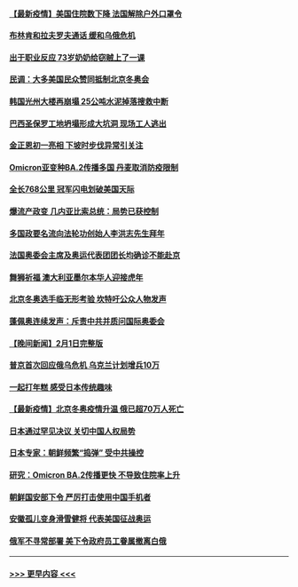 #### [【最新疫情】美国住院数下降 法国解除户外口罩令](../pages/prog202/a103338082.md?t=02030302) 
#### [布林肯和拉夫罗夫通话 缓和乌俄危机](../pages/prog202/a103338057.md?t=02030302) 
#### [出于职业反应 73岁奶奶给窃贼上了一课](../pages/prog202/a103337902.md?t=02030302) 
#### [民调：大多美国民众赞同抵制北京冬奥会](../pages/prog202/a103337831.md?t=02030302) 
#### [韩国光州大楼再崩塌 25公吨水泥掉落搜救中断](../pages/prog202/a103337799.md?t=02030302) 
#### [巴西圣保罗工地坍塌形成大坑洞 现场工人逃出](../pages/prog202/a103337761.md?t=02030302) 
#### [金正恩初一亮相 下坡时步伐异常引关注](../pages/prog202/a103337694.md?t=02030302) 
#### [Omicron亚变种BA.2传播多国 丹麦取消防疫限制](../pages/prog202/a103337600.md?t=02030302) 
#### [全长768公里 冠军闪电划破美国天际](../pages/prog202/a103337663.md?t=02030302) 
#### [爆流产政变 几内亚比索总统：局势已获控制](../pages/prog202/a103337660.md?t=02030302) 
#### [多国政要名流向法轮功创始人李洪志先生拜年](../pages/prog202/a103336968.md?t=02030302) 
#### [法国奥委会主席及奥运代表团团长均确诊不能赴京](../pages/prog202/a103337398.md?t=02030302) 
#### [舞狮祈福 澳大利亚墨尔本华人迎接虎年](../pages/prog202/a103336946.md?t=02030302) 
#### [北京冬奥选手临无形考验 坎特吁公众人物发声](../pages/prog202/a103337041.md?t=02030302) 
#### [蓬佩奥连续发声：斥责中共并质问国际奥委会](../pages/prog202/a103337015.md?t=02030302) 
#### [【晚间新闻】2月1日完整版](../pages/prog202/a103337542.md?t=02030302) 
#### [普京首次回应俄乌危机 乌克兰计划增兵10万](../pages/prog202/a103337025.md?t=02030302) 
#### [一起打年糕 感受日本传统趣味](../pages/prog202/a103336993.md?t=02030302) 
#### [【最新疫情】北京冬奥疫情升温 俄已超70万人死亡](../pages/prog202/a103336831.md?t=02030302) 
#### [日本通过罕见决议 关切中国人权局势](../pages/prog202/a103336814.md?t=02030302) 
#### [日本专家：朝鲜频繁“捣弹” 受中共操控](../pages/prog202/a103336801.md?t=02030302) 
#### [研究：Omicron BA.2传播更快 不导致住院率上升](../pages/prog202/a103336699.md?t=02030302) 
#### [朝鲜国安部下令 严厉打击使用中国手机者](../pages/prog202/a103336703.md?t=02030302) 
#### [安徽孤儿变身滑雪健将 代表美国征战奥运](../pages/prog202/a103336669.md?t=02030302) 
#### [俄军不寻常部署 美下令政府员工眷属撤离白俄](../pages/prog202/a103336612.md?t=02030302) 

----
#### [ >>> 更早内容 <<< ](../indexes/prog202-earlier.md)
